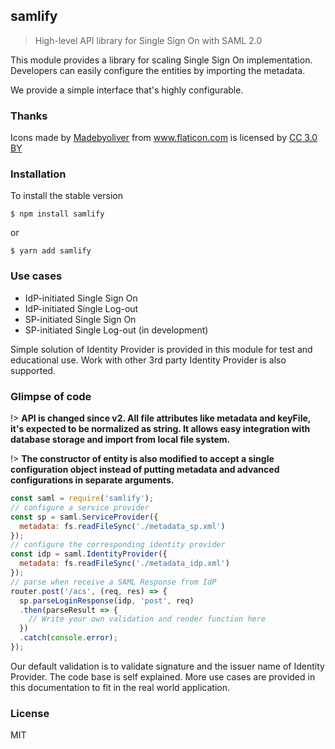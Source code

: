 ## samlify

> High-level API library for Single Sign On with SAML 2.0

This module provides a library for scaling Single Sign On implementation. Developers can easily configure the entities by importing the metadata. 

We provide a simple interface that's highly configurable.

### Thanks

<div>Icons made by <a href="http://www.flaticon.com/authors/madebyoliver" title="Madebyoliver">Madebyoliver</a> from <a href="http://www.flaticon.com" title="Flaticon">www.flaticon.com</a> is licensed by <a href="http://creativecommons.org/licenses/by/3.0/" title="Creative Commons BY 3.0" target="_blank">CC 3.0 BY</a></div>


### Installation
To install the stable version

```console
$ npm install samlify
```

or

```console
$ yarn add samlify
```

### Use cases

+ IdP-initiated Single Sign On
+ IdP-initiated Single Log-out
+ SP-initiated Single Sign On
+ SP-initiated Single Log-out (in development)

Simple solution of Identity Provider is provided in this module for test and educational use. Work with other 3rd party Identity Provider is also supported.

### Glimpse of code

!> **API is changed since v2. All file attributes like metadata and keyFile, it's expected to be normalized as string. It allows easy integration with database storage and import from local file system.**

!> **The constructor of entity is also modified to accept a single configuration object instead of putting metadata and advanced configurations in separate arguments.**

```javascript
const saml = require('samlify');
// configure a service provider
const sp = saml.ServiceProvider({
  metadata: fs.readFileSync('./metadata_sp.xml')
});
// configure the corresponding identity provider
const idp = saml.IdentityProvider({
  metadata: fs.readFileSync('./metadata_idp.xml')
});
// parse when receive a SAML Response from IdP
router.post('/acs', (req, res) => {
  sp.parseLoginResponse(idp, 'post', req)
  .then(parseResult => {
    // Write your own validation and render function here
  })
  .catch(console.error);
});
```

Our default validation is to validate signature and the issuer name of Identity Provider. The code base is self explained. More use cases are provided in this documentation to fit in the real world application.

### License

MIT
